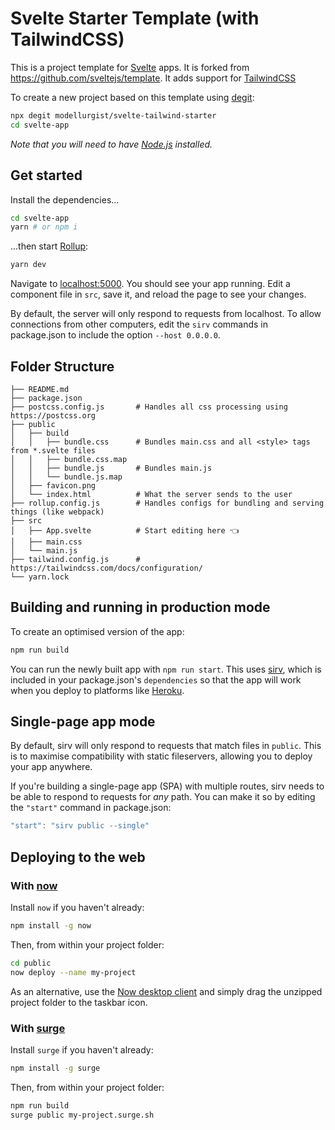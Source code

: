 # Svelte Starter Template (with TailwindCSS) 

This is a project template for [Svelte](https://svelte.dev) apps. It is forked from https://github.com/sveltejs/template. It adds support for [TailwindCSS](https://tailwindcss.com)

To create a new project based on this template using [degit](https://github.com/Rich-Harris/degit):

```bash
npx degit modellurgist/svelte-tailwind-starter
cd svelte-app
```

*Note that you will need to have [Node.js](https://nodejs.org) installed.*


## Get started

Install the dependencies...

```bash
cd svelte-app
yarn # or npm i
```

...then start [Rollup](https://rollupjs.org):

```bash
yarn dev
```

Navigate to [localhost:5000](http://localhost:5000). You should see your app running. Edit a component file in `src`, save it, and reload the page to see your changes.

By default, the server will only respond to requests from localhost. To allow connections from other computers, edit the `sirv` commands in package.json to include the option `--host 0.0.0.0`.


## Folder Structure

```
├── README.md
├── package.json
├── postcss.config.js       # Handles all css processing using https://postcss.org
├── public
│   ├── build
│   │   ├── bundle.css      # Bundles main.css and all <style> tags from *.svelte files
│   │   ├── bundle.css.map
│   │   ├── bundle.js       # Bundles main.js 
│   │   └── bundle.js.map
│   ├── favicon.png
│   └── index.html          # What the server sends to the user
├── rollup.config.js        # Handles configs for bundling and serving things (like webpack)
├── src
│   ├── App.svelte          # Start editing here 👈
│   ├── main.css            
│   └── main.js             
├── tailwind.config.js      # https://tailwindcss.com/docs/configuration/
└── yarn.lock
```


## Building and running in production mode

To create an optimised version of the app:

```bash
npm run build
```

You can run the newly built app with `npm run start`. This uses [sirv](https://github.com/lukeed/sirv), which is included in your package.json's `dependencies` so that the app will work when you deploy to platforms like [Heroku](https://heroku.com).


## Single-page app mode

By default, sirv will only respond to requests that match files in `public`. This is to maximise compatibility with static fileservers, allowing you to deploy your app anywhere.

If you're building a single-page app (SPA) with multiple routes, sirv needs to be able to respond to requests for *any* path. You can make it so by editing the `"start"` command in package.json:

```js
"start": "sirv public --single"
```


## Deploying to the web

### With [now](https://zeit.co/now)

Install `now` if you haven't already:

```bash
npm install -g now
```

Then, from within your project folder:

```bash
cd public
now deploy --name my-project
```

As an alternative, use the [Now desktop client](https://zeit.co/download) and simply drag the unzipped project folder to the taskbar icon.

### With [surge](https://surge.sh/)

Install `surge` if you haven't already:

```bash
npm install -g surge
```

Then, from within your project folder:

```bash
npm run build
surge public my-project.surge.sh
```
